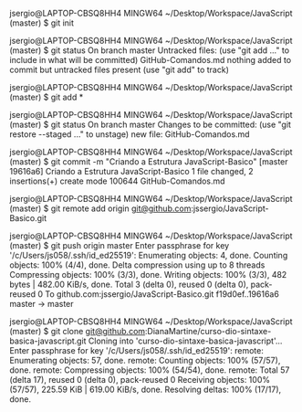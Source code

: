 jsergio@LAPTOP-CBSQ8HH4 MINGW64 ~/Desktop/Workspace/JavaScript (master)
$ git init

jsergio@LAPTOP-CBSQ8HH4 MINGW64 ~/Desktop/Workspace/JavaScript (master)
$ git status
On branch master
Untracked files:
  (use "git add <file>..." to include in what will be committed)
        GitHub-Comandos.md
nothing added to commit but untracked files present (use "git add" to track)

jsergio@LAPTOP-CBSQ8HH4 MINGW64 ~/Desktop/Workspace/JavaScript (master)
$ git add *

jsergio@LAPTOP-CBSQ8HH4 MINGW64 ~/Desktop/Workspace/JavaScript (master)
$ git status
On branch master
Changes to be committed:
  (use "git restore --staged <file>..." to unstage)
        new file:   GitHub-Comandos.md

jsergio@LAPTOP-CBSQ8HH4 MINGW64 ~/Desktop/Workspace/JavaScript (master)
$ git commit -m "Criando a Estrutura JavaScript-Basico"
[master 19616a6] Criando a Estrutura JavaScript-Basico
 1 file changed, 2 insertions(+)
 create mode 100644 GitHub-Comandos.md

jsergio@LAPTOP-CBSQ8HH4 MINGW64 ~/Desktop/Workspace/JavaScript (master)
$ git remote add origin git@github.com:jssergio/JavaScript-Basico.git

jsergio@LAPTOP-CBSQ8HH4 MINGW64 ~/Desktop/Workspace/JavaScript (master)
$ git push origin master
Enter passphrase for key '/c/Users/js058/.ssh/id_ed25519':
Enumerating objects: 4, done.
Counting objects: 100% (4/4), done.
Delta compression using up to 8 threads
Compressing objects: 100% (3/3), done.
Writing objects: 100% (3/3), 482 bytes | 482.00 KiB/s, done.
Total 3 (delta 0), reused 0 (delta 0), pack-reused 0
To github.com:jssergio/JavaScript-Basico.git
   f19d0ef..19616a6  master -> master
   
jsergio@LAPTOP-CBSQ8HH4 MINGW64 ~/Desktop/Workspace/JavaScript (master)
$ git clone git@github.com:DianaMartine/curso-dio-sintaxe-basica-javascript.git
Cloning into 'curso-dio-sintaxe-basica-javascript'...
Enter passphrase for key '/c/Users/js058/.ssh/id_ed25519':
remote: Enumerating objects: 57, done.
remote: Counting objects: 100% (57/57), done.
remote: Compressing objects: 100% (54/54), done.
remote: Total 57 (delta 17), reused 0 (delta 0), pack-reused 0
Receiving objects: 100% (57/57), 225.59 KiB | 619.00 KiB/s, done.
Resolving deltas: 100% (17/17), done.
